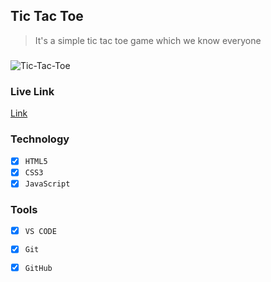 ## Tic Tac Toe

> It's a simple tic tac toe game which we know everyone

###

<img src="https://i.ibb.co/b3c50fC/Tic-Tac-Toe.png" alt="Tic-Tac-Toe" border="0">

### Live Link

[Link](https://js-tic-tac-toe.vercel.app/)

### Technology

- [x] `HTML5`
- [x] `CSS3`
- [x] `JavaScript`

### Tools

- [x] `VS CODE`
- [x] `Git`
- [x] `GitHub`

